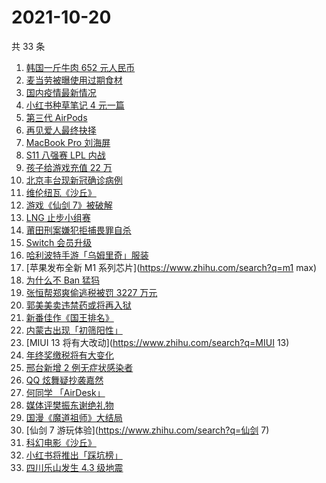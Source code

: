 # 2021-10-20

共 33 条

<!-- BEGIN ZHIHUSEARCH -->
<!-- 最后更新时间 Wed Oct 20 2021 19:07:18 GMT+0800 (China Standard Time) -->
1. [韩国一斤牛肉 652 元人民币](https://www.zhihu.com/search?q=韩国牛肉)
1. [麦当劳被曝使用过期食材](https://www.zhihu.com/search?q=麦当劳)
1. [国内疫情最新情况](https://www.zhihu.com/search?q=国内疫情新增)
1. [小红书种草笔记 4 元一篇](https://www.zhihu.com/search?q=小红书)
1. [第三代 AirPods](https://www.zhihu.com/search?q=airpods3)
1. [再见爱人最终抉择](https://www.zhihu.com/search?q=再见爱人)
1. [MacBook Pro 刘海屏](https://www.zhihu.com/search?q=macbookpro)
1. [S11 八强赛 LPL 内战](https://www.zhihu.com/search?q=s11八强赛)
1. [孩子给游戏充值 22 万](https://www.zhihu.com/search?q=游戏充值)
1. [北京丰台现新冠确诊病例](https://www.zhihu.com/search?q=北京确诊)
1. [维伦纽瓦《沙丘》](https://www.zhihu.com/search?q=沙丘)
1. [游戏《仙剑 7》被破解](https://www.zhihu.com/search?q=仙剑7)
1. [LNG 止步小组赛](https://www.zhihu.com/search?q=LNG)
1. [莆田刑案嫌犯拒捕畏罪自杀](https://www.zhihu.com/search?q=莆田刑案)
1. [Switch 会员升级](https://www.zhihu.com/search?q=switch)
1. [哈利波特手游「乌姆里奇」服装](https://www.zhihu.com/search?q=哈利波特魔法觉醒)
1. [苹果发布全新 M1 系列芯片](https://www.zhihu.com/search?q=m1 max)
1. [为什么不 Ban 猛犸](https://www.zhihu.com/search?q=ti10猛犸)
1. [张恒帮郑爽偷逃税被罚 3227 万元](https://www.zhihu.com/search?q=张恒)
1. [郭美美卖违禁药或将再入狱](https://www.zhihu.com/search?q=郭美美)
1. [新番佳作《国王排名》](https://www.zhihu.com/search?q=国王排名)
1. [内蒙古出现「初筛阳性」](https://www.zhihu.com/search?q=内蒙古)
1. [MIUI 13 将有大改动](https://www.zhihu.com/search?q=MIUI 13)
1. [年终奖缴税将有大变化](https://www.zhihu.com/search?q=年终奖)
1. [邢台新增 2 例无症状感染者](https://www.zhihu.com/search?q=邢台疫情)
1. [QQ 炫舞疑抄袭嘉然](https://www.zhihu.com/search?q=嘉然)
1. [何同学 「AirDesk」](https://www.zhihu.com/search?q=何同学)
1. [媒体评樊振东谢绝礼物](https://www.zhihu.com/search?q=樊振东)
1. [国漫《魔道祖师》大结局](https://www.zhihu.com/search?q=魔道祖师)
1. [仙剑 7 游玩体验](https://www.zhihu.com/search?q=仙剑 7)
1. [科幻电影《沙丘》](https://www.zhihu.com/search?q=沙丘)
1. [小红书将推出「踩坑榜」](https://www.zhihu.com/search?q=小红书)
1. [四川乐山发生 4.3 级地震](https://www.zhihu.com/search?q=乐山)
<!-- END ZHIHUSEARCH -->
